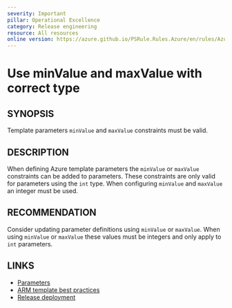 ```yaml
---
severity: Important
pillar: Operational Excellence
category: Release engineering
resource: All resources
online version: https://azure.github.io/PSRule.Rules.Azure/en/rules/Azure.Template.ParameterMinMaxValue/
---
```


# Use minValue and maxValue with correct type

## SYNOPSIS

Template parameters `minValue` and `maxValue` constraints must be valid.

## DESCRIPTION

When defining Azure template parameters the `minValue` or `maxValue` constraints can be added to parameters.
These constraints are only valid for parameters using the `int` type.
When configuring `minValue` and `maxValue` an integer must be used.

## RECOMMENDATION

Consider updating parameter definitions using `minValue` or `maxValue`.
When using `minValue` or `maxValue` these values must be integers and only apply to `int` parameters.

## LINKS

- [Parameters](https://learn.microsoft.com/azure/azure-resource-manager/templates/template-syntax#parameters)
- [ARM template best practices](https://learn.microsoft.com/azure/azure-resource-manager/templates/template-best-practices#general-recommendations-for-parameters)
- [Release deployment](https://learn.microsoft.com/azure/architecture/framework/devops/release-engineering-cd#automation)
